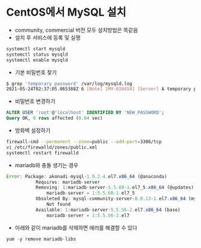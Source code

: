 # CentOS에서 MySQL 설치

- community, commercial 버전 모두 설치방법은 똑같음
- 설치 후 서비스에 등록 및 실행

```bash
systemctl start mysqld
systemctl status mysqld
systemctl enable mysqld
```

- 기본 비밀번호 찾기

```bash
$ grep 'temporary password' /var/log/mysqld.log
2021-05-24T02:37:05.065388Z 6 [Note] [MY-010454] [Server] A temporary password is generated for root@localhost: l,rcqgPdr1Lu
```

- 비밀번호 변경하기

```sql
ALTER USER 'root'@'localhost' IDENTIFIED BY 'NEW_PASSWORD';
Query OK, 0 rows affected (0.04 sec)
```

- 방화벽 설정하기

```bash
firewall-cmd --permanent --zone=public --add-port=3306/tcp
vi /etc/firewalld/zones/public.xml
systemctl restart firewalld
```

- mariadb와 충돌 생기는 경우

```jsx
Error: Package: akonadi-mysql-1.9.2-4.el7.x86_64 (@anaconda)
           Requires: mariadb-server
           Removing: 1:mariadb-server-5.5.60-1.el7_5.x86_64 (@updates)
               mariadb-server = 1:5.5.60-1.el7_5
           Obsoleted By: mysql-community-server-8.0.13-1.el7.x86_64 (mysql80-community)
               Not found
           Available: 1:mariadb-server-5.5.56-2.el7.x86_64 (base)
               mariadb-server = 1:5.5.56-2.el7
```

- 아래와 같이 mariadb를 삭제하면 에러를 해결할 수 있다

```jsx
yum -y remove mariadb-libs
```
